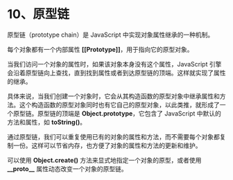 # 10、原型链    

原型链（prototype chain）是 JavaScript 中实现对象属性继承的一种机制。

每个对象都有一个内部属性 **[[Prototype]]**，用于指向它的原型对象。

当我们访问一个对象的属性时，如果该对象本身没有这个属性，JavaScript 引擎会沿着原型链向上查找，直到找到属性或者到达原型链的顶端。这样就实现了属性的继承。

具体来说，当我们创建一个对象时，它会从其构造函数的原型对象中继承属性和方法。这个构造函数的原型对象同时也有它自己的原型对象，以此类推，就形成了一个原型链。原型链的顶端是 **Object.prototype**，它包含了 JavaScript 中默认的方法和属性，如 **toString()**。

通过原型链，我们可以重复使用已有的对象的属性和方法，而不需要每个对象都复制一份。这样可以节省内存，也方便了对象的属性和方法的更新和维护。

可以使用 **Object.create()** 方法来显式地指定一个对象的原型，或者使用 **\_\_proto\_\_** 属性动态改变一个对象的原型链。
